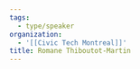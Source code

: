 ```yaml
---
tags:
  - type/speaker
organization:
  - '[[Civic Tech Montreal]]'
title: Romane Thiboutot-Martin
---
```


